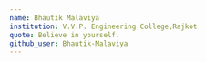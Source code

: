```yaml
---
name: Bhautik Malaviya 
institution: V.V.P. Engineering College,Rajkot 
quote: Believe in yourself. 
github_user: Bhautik-Malaviya
---
```

